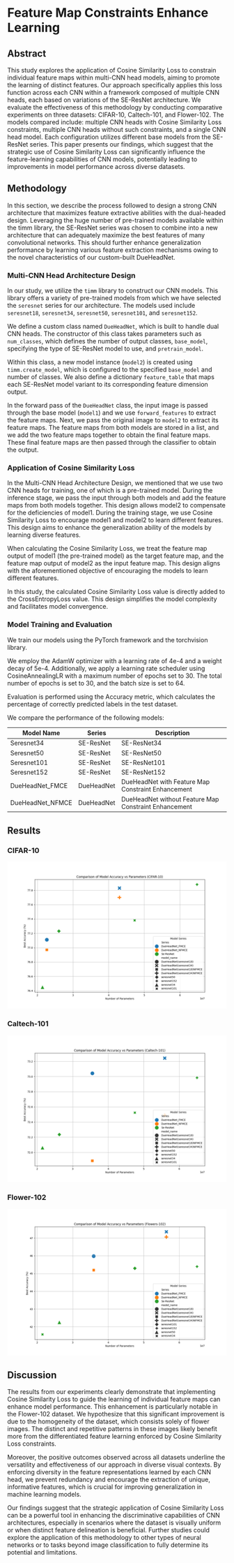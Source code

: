 # Feature Map Constraints Enhance Learning

## Abstract

This study explores the application of Cosine Similarity Loss to constrain individual feature maps within multi-CNN head models, aiming to promote the learning of distinct features. Our approach specifically applies this loss function across each CNN within a framework composed of multiple CNN heads, each based on variations of the SE-ResNet architecture. We evaluate the effectiveness of this methodology by conducting comparative experiments on three datasets: CIFAR-10, Caltech-101, and Flower-102. The models compared include: multiple CNN heads with Cosine Similarity Loss constraints, multiple CNN heads without such constraints, and a single CNN head model. Each configuration utilizes different base models from the SE-ResNet series. This paper presents our findings, which suggest that the strategic use of Cosine Similarity Loss can significantly influence the feature-learning capabilities of CNN models, potentially leading to improvements in model performance across diverse datasets.

## Methodology

In this section, we describe the process followed to design a strong CNN architecture that maximizes feature extractive abilities with the dual-headed design. Leveraging the huge number of pre-trained models available within the timm library, the SE-ResNet series was chosen to combine into a new architecture that can adequately maximize the best features of many convolutional networks. This should further enhance generalization performance by learning various feature extraction mechanisms owing to the novel characteristics of our custom-built DueHeadNet.

### Multi-CNN Head Architecture Design

In our study, we utilize the `timm` library to construct our CNN models. This library offers a variety of pre-trained models from which we have selected the `seresnet` series for our architecture. The models used include `seresnet18`, `seresnet34`, `seresnet50`, `seresnet101`, and `seresnet152`.

We define a custom class named `DueHeadNet`, which is built to handle dual CNN heads. The constructor of this class takes parameters such as `num_classes`, which defines the number of output classes, `base_model`, specifying the type of SE-ResNet model to use, and `pretrain_model`.

Within this class, a new model instance (`model2`) is created using `timm.create_model`, which is configured to the specified `base_model` and number of classes. We also define a dictionary `feature_table` that maps each SE-ResNet model variant to its corresponding feature dimension output.

In the forward pass of the `DueHeadNet` class, the input image is passed through the base model (`model1`) and we use `forward_features` to extract the feature maps. Next, we pass the original image to `model2` to extract its feature maps. The feature maps from both models are stored in a list, and we add the two feature maps together to obtain the final feature maps. These final feature maps are then passed through the classifier to obtain the output.

### Application of Cosine Similarity Loss

In the Multi-CNN Head Architecture Design, we mentioned that we use two CNN heads for training, one of which is a pre-trained model. During the inference stage, we pass the input through both models and add the feature maps from both models together. This design allows model2 to compensate for the deficiencies of model1. During the training stage, we use Cosine Similarity Loss to encourage model1 and model2 to learn different features. This design aims to enhance the generalization ability of the models by learning diverse features.

When calculating the Cosine Similarity Loss, we treat the feature map output of model1 (the pre-trained model) as the target feature map, and the feature map output of model2 as the input feature map. This design aligns with the aforementioned objective of encouraging the models to learn different features.

In this study, the calculated Cosine Similarity Loss value is directly added to the CrossEntropyLoss value. This design simplifies the model complexity and facilitates model convergence.

### Model Training and Evaluation

We train our models using the PyTorch framework and the torchvision library.

We employ the AdamW optimizer with a learning rate of 4e-4 and a weight decay of 5e-4. Additionally, we apply a learning rate scheduler using CosineAnnealingLR with a maximum number of epochs set to 30. The total number of epochs is set to 30, and the batch size is set to 64.

Evaluation is performed using the Accuracy metric, which calculates the percentage of correctly predicted labels in the test dataset.

We compare the performance of the following models:

| Model Name | Series | Description |
| --- | --- | --- |
| Seresnet34 | SE-ResNet | SE-ResNet34 |
| Seresnet50 | SE-ResNet | SE-ResNet50 |
| Seresnet101 | SE-ResNet | SE-ResNet101 |
| Seresnet152 | SE-ResNet | SE-ResNet152 |
| DueHeadNet_FMCE | DueHeadNet | DueHeadNet with Feature Map Constraint Enhancement |
| DueHeadNet_NFMCE | DueHeadNet | DueHeadNet without Feature Map Constraint Enhancement |

## Results

### CIFAR-10

![CIFAR-10](./imgs/cifar10/model_comparison.png)

### Caltech-101

![Caltech-101](./imgs/caltech101/model_comparison.png)

### Flower-102

![Flower-102](./imgs/flowers102/model_comparison.png)

## Discussion

The results from our experiments clearly demonstrate that implementing Cosine Similarity Loss to guide the learning of individual feature maps can enhance model performance. This enhancement is particularly notable in the Flower-102 dataset. We hypothesize that this significant improvement is due to the homogeneity of the dataset, which consists solely of flower images. The distinct and repetitive patterns in these images likely benefit more from the differentiated feature learning enforced by Cosine Similarity Loss constraints.

Moreover, the positive outcomes observed across all datasets underline the versatility and effectiveness of our approach in diverse visual contexts. By enforcing diversity in the feature representations learned by each CNN head, we prevent redundancy and encourage the extraction of unique, informative features, which is crucial for improving generalization in machine learning models.

Our findings suggest that the strategic application of Cosine Similarity Loss can be a powerful tool in enhancing the discriminative capabilities of CNN architectures, especially in scenarios where the dataset is visually uniform or when distinct feature delineation is beneficial. Further studies could explore the application of this methodology to other types of neural networks or to tasks beyond image classification to fully determine its potential and limitations.